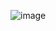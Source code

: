![image](https://user-images.githubusercontent.com/39033056/178247225-439611b0-eeee-4273-ab50-206275d13b08.png)
